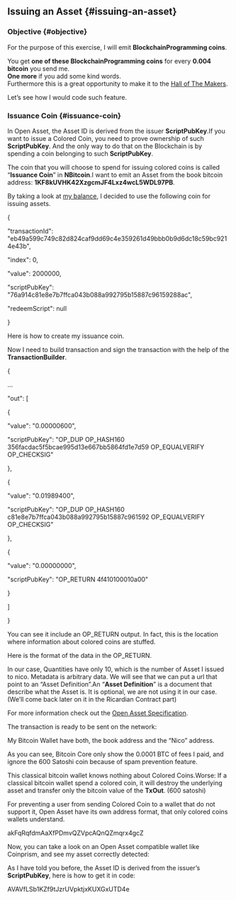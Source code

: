 ## Issuing an Asset {#issuing-an-asset}

### Objective {#objective}

For the purpose of this exercise, I will emit **BlockchainProgramming coins**.  

You get **one of these BlockchainProgramming coins** for every **0.004 bitcoin** you send me.  
**One more**  if you add some kind words.  
Furthermore this is a great opportunity to make it to the [Hall of The Makers](http://n.bitcoin.ninja/). 

Let’s see how I would code such feature.

### Issuance Coin {#issuance-coin}

In Open Asset, the Asset ID is derived from the issuer **ScriptPubKey**.If you want to issue a Colored Coin, you need to prove ownership of such **ScriptPubKey**. And the only way to do that on the Blockchain is by spending a coin belonging to such **ScriptPubKey**.

The coin that you will choose to spend for issuing colored coins is called “**Issuance Coin**” in **NBitcoin**.I want to emit an Asset from the book bitcoin address: **1KF8kUVHK42XzgcmJF4Lxz4wcL5WDL97PB**.

By taking a look at [my balance](http://rapidbase-test.azurewebsites.net/balances/1KF8kUVHK42XzgcmJF4Lxz4wcL5WDL97PB?unspentOnly=true), I decided to use the following coin for issuing assets.

{

"transactionId": "eb49a599c749c82d824caf9dd69c4e359261d49bbb0b9d6dc18c59bc9214e43b",

"index": 0,

"value": 2000000,

"scriptPubKey": "76a914c81e8e7b7ffca043b088a992795b15887c96159288ac",

"redeemScript": null

}

Here is how to create my issuance coin.

Now I need to build transaction and sign the transaction with the help of the **TransactionBuilder**.

{

…

"out": [

{

"value": "0.00000600",

"scriptPubKey": "OP_DUP OP_HASH160 356facdac5f5bcae995d13e667bb5864fd1e7d59 OP_EQUALVERIFY OP_CHECKSIG"

},

{

"value": "0.01989400",

"scriptPubKey": "OP_DUP OP_HASH160 c81e8e7b7ffca043b088a992795b15887c961592 OP_EQUALVERIFY OP_CHECKSIG"

},

{

"value": "0.00000000",

"scriptPubKey": "OP_RETURN 4f410100010a00"

}

]

}

You can see it include an OP_RETURN output. In fact, this is the location where information about colored coins are stuffed.

Here is the format of the data in the OP_RETURN.

In our case, Quantities have only 10, which is the number of Asset I issued to nico. Metadata is arbitrary data. We will see that we can put a url that point to an “Asset Definition”.An “**Asset Definition**” is a document that describe what the Asset is. It is optional, we are not using it in our case. (We’ll come back later on it in the Ricardian Contract part)

For more information check out the [Open Asset Specification](https://github.com/OpenAssets/open-assets-protocol/blob/master/specification.mediawiki).

The transaction is ready to be sent on the network:

My Bitcoin Wallet have both, the book address and the “Nico” address.

As you can see, Bitcoin Core only show the 0.0001 BTC of fees I paid, and ignore the 600 Satoshi coin because of spam prevention feature.

This classical bitcoin wallet knows nothing about Colored Coins.Worse: If a classical bitcoin wallet spend a colored coin, it will destroy the underlying asset and transfer only the bitcoin value of the **TxOut**. (600 satoshi)

For preventing a user from sending Colored Coin to a wallet that do not support it, Open Asset have its own address format, that only colored coins wallets understand.

akFqRqfdmAaXfPDmvQZVpcAQnQZmqrx4gcZ

Now, you can take a look on an Open Asset compatible wallet like Coinprism, and see my asset correctly detected:

As I have told you before, the Asset ID is derived from the issuer’s **ScriptPubKey**, here is how to get it in code:

AVAVfLSb1KZf9tJzrUVpktjxKUXGxUTD4e